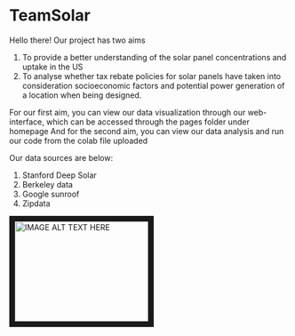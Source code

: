 # TeamSolar

Hello there! 
Our project has two aims
  1. To provide a better understanding of the solar panel concentrations and uptake in the US 
  2. To analyse whether tax rebate policies for solar panels have taken into consideration socioeconomic factors and potential power generation of a location when being designed.

For our first aim, you can view our data visualization through our web-interface, which can be accessed through the pages folder under homepage
And for the second aim, you can view our data analysis and run our code from the colab file uploaded 

Our data sources are below:

1. Stanford Deep Solar 
2. Berkeley data
3. Google sunroof
4. Zipdata

<a href="http://www.youtube.com/watch?feature=player_embedded&v=LbAGCPj6K0s
" target="_blank"><img src="http://img.youtube.com/vi/LbAGCPj6K0s/0.jpg" 
alt="IMAGE ALT TEXT HERE" width="240" height="180" border="10" /></a>
